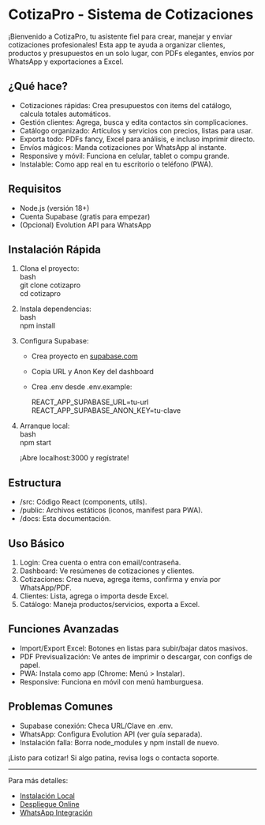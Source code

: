 # CotizaPro - Sistema de Cotizaciones  

¡Bienvenido a CotizaPro, tu asistente fiel para crear, manejar y enviar cotizaciones profesionales! Esta app te ayuda a organizar clientes, productos y presupuestos en un solo lugar, con PDFs elegantes, envíos por WhatsApp y exportaciones a Excel.  

## ¿Qué hace?  
- Cotizaciones rápidas: Crea presupuestos con items del catálogo, calcula totales automáticos.  
- Gestión clientes: Agrega, busca y edita contactos sin complicaciones.  
- Catálogo organizado: Artículos y servicios con precios, listas para usar.  
- Exporta todo: PDFs fancy, Excel para análisis, e incluso imprimir directo.  
- Envíos mágicos: Manda cotizaciones por WhatsApp al instante.  
- Responsive y móvil: Funciona en celular, tablet o compu grande.  
- Instalable: Como app real en tu escritorio o teléfono (PWA).  

## Requisitos  
- Node.js (versión 18+)  
- Cuenta Supabase (gratis para empezar)  
- (Opcional) Evolution API para WhatsApp  

## Instalación Rápida  
1. Clona el proyecto:  
   bash  
   git clone <tu-repo-url> cotizapro  
   cd cotizapro  
     

2. Instala dependencias:  
   bash  
   npm install  
     

3. Configura Supabase:  
   - Crea proyecto en [supabase.com](https://supabase.com)  
   - Copia URL y Anon Key del dashboard  
   - Crea .env desde .env.example:  
     
     REACT_APP_SUPABASE_URL=tu-url  
     REACT_APP_SUPABASE_ANON_KEY=tu-clave  
       

4. Arranque local:  
   bash  
   npm start  
     
   ¡Abre localhost:3000 y regístrate!  

## Estructura  
- /src: Código React (components, utils).  
- /public: Archivos estáticos (iconos, manifest para PWA).  
- /docs: Esta documentación.  

## Uso Básico  
1. Login: Crea cuenta o entra con email/contraseña.  
2. Dashboard: Ve resúmenes de cotizaciones y clientes.  
3. Cotizaciones: Crea nueva, agrega items, confirma y envía por WhatsApp/PDF.  
4. Clientes: Lista, agrega o importa desde Excel.  
5. Catálogo: Maneja productos/servicios, exporta a Excel.  

## Funciones Avanzadas  
- Import/Export Excel: Botones en listas para subir/bajar datos masivos.  
- PDF Previsualización: Ve antes de imprimir o descargar, con configs de papel.  
- PWA: Instala como app (Chrome: Menú > Instalar).  
- Responsive: Funciona en móvil con menú hamburguesa.  

## Problemas Comunes  
- Supabase conexión: Checa URL/Clave en .env.  
- WhatsApp: Configura Evolution API (ver guía separada).  
- Instalación falla: Borra node_modules y npm install de nuevo.  

¡Listo para cotizar! Si algo patina, revisa logs o contacta soporte.  

---

Para más detalles:  
- [Instalación Local](SETUP.md)  
- [Despliegue Online](DEPLOY.md)  
- [WhatsApp Integración](API_GUIDE.md)